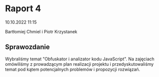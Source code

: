 # Raport 4

10.10.2022 11:15

Bartłomiej Chmiel i Piotr Krzystanek

## Sprawozdanie

Wybraliśmy temat "Obfuskator i analizator kodu JavaScript".
Na zajęciach omówiliśmy z prowadzącym plan realizacji projektu i przedyskutowaliśmy temat pod kątem potencjalnych problemów i propozycji rozwiązań.